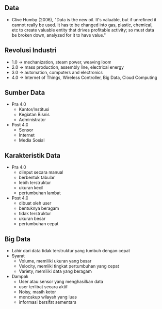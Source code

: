 ## Data
- Clive Humby (2006), "Data is the new oil. It's valuable, but if unrefined it cannot really be used. It has to be changed into gas, plastic, chemical, etc to create valuable entity that drives profitable activity; so must data be broken down, analyzed for it to have value."

## Revolusi Industri
- 1.0 -> mechanization, steam power, weaving loom
- 2.0 -> mass production, assembly line, electrical energy
- 3.0 -> automation, computers and electronics
- 4.0 -> Internet of Things, Wireless Controller, Big Data, Cloud Computing

## Sumber Data
- Pra 4.0
  - Kantor/Institusi
  - Kegiatan Bisnis
  - Administrator
- Post 4.0
  - Sensor
  - Internet
  - Media Sosial

## Karakteristik Data
- Pra 4.0
  - diinput secara manual
  - berbentuk tabular
  - lebih terstruktur
  - ukuran kecil
  - pertumbuhan lambat
- Post 4.0
  - dibuat oleh user
  - bentuknya beragam
  - tidak terstruktur
  - ukuran besar
  - pertumbuhan cepat

## Big Data
- Lahir dari data tidak terstruktur yang tumbuh dengan cepat
- Syarat
  - Volume, memiliki ukuran yang besar
  - Velocity, memliki tingkat pertumbuhan yang cepat
  - Variety, memiliki data yang beragam
- Dampak
  - User atau sensor yang menghasilkan data
  - user terlibat secara aktif
  - Noisy, masih kotor
  - mencakup wilayah yang luas
  - informasi bersifat sementara
